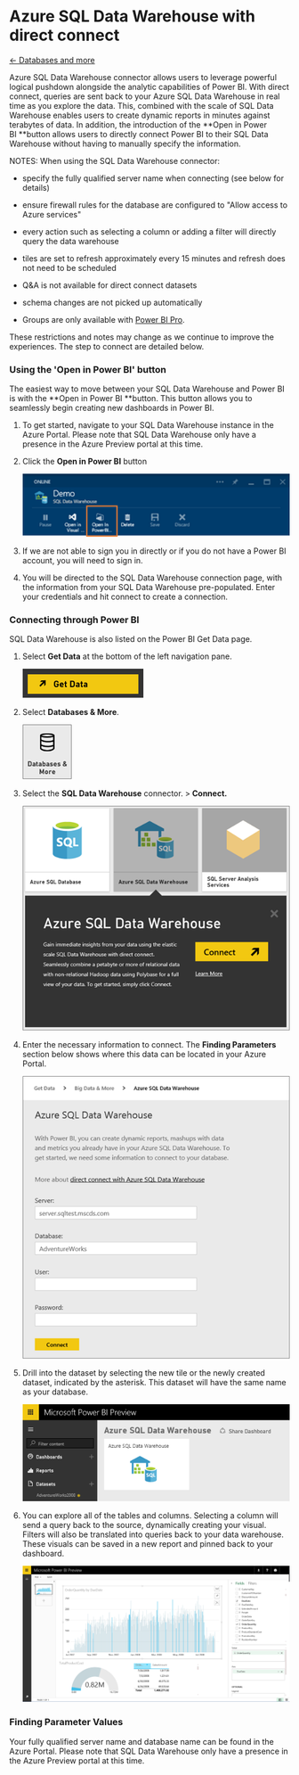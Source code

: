 <properties 
   pageTitle="Azure SQL Data Warehouse with direct connect"
   description="Azure SQL Data Warehouse with direct connect"
   services="powerbi" 
   documentationCenter="" 
   authors="v-aljenk" 
   manager="mblythe" 
   editor=""
   tags=""/>
 
<tags
   ms.service="powerbi"
   ms.devlang="NA"
   ms.topic="article"
   ms.tgt_pltfrm="NA"
   ms.workload="powerbi"
   ms.date="10/14/2015"
   ms.author="v-aljenk"/>

# Azure SQL Data Warehouse with direct connect

[← Databases and more](https://support.powerbi.com/knowledgebase/topics/88773-databases-and-more)

Azure SQL Data Warehouse connector allows users to leverage powerful logical pushdown alongside the analytic capabilities of Power BI. With direct connect, queries are sent back to your Azure SQL Data Warehouse in real time as you explore the data. This, combined with the scale of SQL Data Warehouse enables users to create dynamic reports in minutes against terabytes of data. In addition, the introduction of the **﻿Open in Power BI **﻿button allows users to directly connect Power BI to their SQL Data Warehouse without having to manually specify the information.

NOTES: When using the SQL Data Warehouse connector:

-   specify the fully qualified server name when connecting (see below for details)

-   ensure firewall rules for the database are configured to "Allow access to Azure services"

-   every action such as selecting a column or adding a filter will directly query the data warehouse

-   tiles are set to refresh approximately every 15 minutes and refresh does not need to be scheduled

-   Q&A is not available for direct connect datasets

-   schema changes are not picked up automatically

-   Groups are only available with [Power BI Pro](https://support.powerbi.com/knowledgebase/articles/685479).

These restrictions and notes may change as we continue to improve the experiences. The step to connect are detailed below.

### Using the 'Open in Power BI' button

The easiest way to move between your SQL Data Warehouse and Power BI is with the **﻿Open in Power BI **﻿button. This button allows you to seamlessly begin creating new dashboards in Power BI.

1. To get started, navigate to your SQL Data Warehouse instance in the Azure Portal. Please note that SQL Data Warehouse only have a presence in the Azure Preview portal at this time.

2. Click the **﻿Open in Power BI**﻿ button

   ![](media/powerbi-azure-sql-data-warehouse-with-direct-connect/Open.png)

3. If we are not able to sign you in directly or if you do not have a Power BI account, you will need to sign in.

4. You will be directed to the SQL Data Warehouse connection page, with the information from your SQL Data Warehouse pre-populated. Enter your credentials and hit connect to create a connection.

### Connecting through Power BI

SQL Data Warehouse is also listed on the Power BI Get Data page. 

1. Select **Get Data﻿** at the bottom of the left navigation pane.  

   ![](media/powerbi-azure-sql-data-warehouse-with-direct-connect/GetDatabutton.png)

2. Select **Databases & More**﻿.

   ![](media/powerbi-azure-sql-data-warehouse-with-direct-connect/DatabasesMore.png)

3. Select the **SQL Data Warehouse** connector. \>**﻿ Connect.**

   ![](media/powerbi-azure-sql-data-warehouse-with-direct-connect/AzureSQLDataWarehouse.png)

4. Enter the necessary information to connect. The **﻿Finding Parameters**﻿ section below shows where this data can be located in your Azure Portal.

   ![](media/powerbi-azure-sql-data-warehouse-with-direct-connect/AzureSQLDataWarehouse2.png)

5. Drill into the dataset by selecting the new tile or the newly created dataset, indicated by the asterisk. This dataset will have the same name as your database.

   ![](media/powerbi-azure-sql-data-warehouse-with-direct-connect/Dataset.PNG)

6. You can explore all of the tables and columns. Selecting a column will send a query back to the source, dynamically creating your visual. Filters will also be translated into queries back to your data warehouse. These visuals can be saved in a new report and pinned back to your dashboard.

   ![](media/powerbi-azure-sql-data-warehouse-with-direct-connect/Explore2.png)

### Finding Parameter Values

Your fully qualified server name and database name can be found in the Azure Portal. Please note that SQL Data Warehouse only have a presence in the Azure Preview portal at this time.


